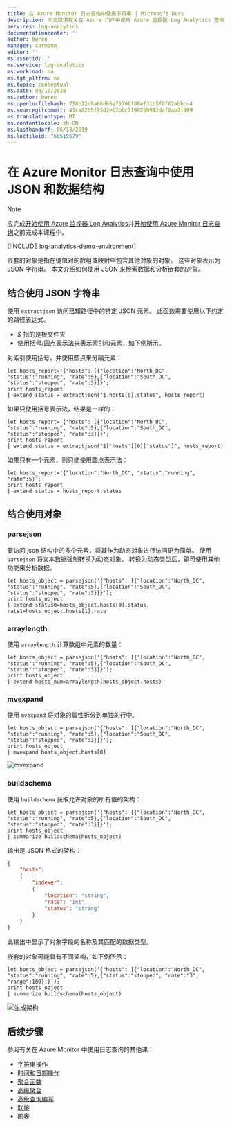 ```yaml
---
title: 在 Azure Monitor 日志查询中使用字符串 | Microsoft Docs
description: 本文提供有关在 Azure 门户中使用 Azure 监视器 Log Analytics 查询和分析 Azure Monitor 中的日志数据的教程。
services: log-analytics
documentationcenter: ''
author: bwren
manager: carmonm
editor: ''
ms.assetid: ''
ms.service: log-analytics
ms.workload: na
ms.tgt_pltfrm: na
ms.topic: conceptual
ms.date: 08/16/2018
ms.author: bwren
ms.openlocfilehash: 718b12c8a66d66a75796f88ef31b5f0f62abbbc4
ms.sourcegitcommit: 41ca82b5f95d2e07b0c7f9025b912daf0ab21909
ms.translationtype: MT
ms.contentlocale: zh-CN
ms.lasthandoff: 06/13/2019
ms.locfileid: "60519679"
---
```

# <a name="working-with-json-and-data-structures-in-azure-monitor-log-queries"></a>在 Azure Monitor 日志查询中使用 JSON 和数据结构

> [!NOTE]
> 应完成[开始使用 Azure 监视器 Log Analytics](get-started-portal.md)并[开始使用 Azure Monitor 日志查询](get-started-queries.md)之前完成本课程中。

[!INCLUDE [log-analytics-demo-environment](../../../includes/log-analytics-demo-environment.md)]

嵌套的对象是指在键值对的数组或映射中包含其他对象的对象。 这些对象表示为 JSON 字符串。 本文介绍如何使用 JSON 来检索数据和分析嵌套的对象。

## <a name="working-with-json-strings"></a>结合使用 JSON 字符串
使用 `extractjson` 访问已知路径中的特定 JSON 元素。 此函数需要使用以下约定的路径表达式。

- _$_ 指的是根文件夹
- 使用括号/圆点表示法来表示索引和元素，如下例所示。


对索引使用括号，并使用圆点来分隔元素：

```Kusto
let hosts_report='{"hosts": [{"location":"North_DC", "status":"running", "rate":5},{"location":"South_DC", "status":"stopped", "rate":3}]}';
print hosts_report
| extend status = extractjson("$.hosts[0].status", hosts_report)
```

如果只使用括号表示法，结果是一样的：

```Kusto
let hosts_report='{"hosts": [{"location":"North_DC", "status":"running", "rate":5},{"location":"South_DC", "status":"stopped", "rate":3}]}';
print hosts_report 
| extend status = extractjson("$['hosts'][0]['status']", hosts_report)
```

如果只有一个元素，则只能使用圆点表示法：

```Kusto
let hosts_report='{"location":"North_DC", "status":"running", "rate":5}';
print hosts_report 
| extend status = hosts_report.status
```


## <a name="working-with-objects"></a>结合使用对象

### <a name="parsejson"></a>parsejson
要访问 json 结构中的多个元素，将其作为动态对象进行访问更为简单。 使用 `parsejson` 将文本数据强制转换为动态对象。 转换为动态类型后，即可使用其他功能来分析数据。

```Kusto
let hosts_object = parsejson('{"hosts": [{"location":"North_DC", "status":"running", "rate":5},{"location":"South_DC", "status":"stopped", "rate":3}]}');
print hosts_object 
| extend status0=hosts_object.hosts[0].status, rate1=hosts_object.hosts[1].rate
```



### <a name="arraylength"></a>arraylength
使用 `arraylength` 计算数组中元素的数量：

```Kusto
let hosts_object = parsejson('{"hosts": [{"location":"North_DC", "status":"running", "rate":5},{"location":"South_DC", "status":"stopped", "rate":3}]}');
print hosts_object 
| extend hosts_num=arraylength(hosts_object.hosts)
```

### <a name="mvexpand"></a>mvexpand
使用 `mvexpand` 将对象的属性拆分到单独的行中。

```Kusto
let hosts_object = parsejson('{"hosts": [{"location":"North_DC", "status":"running", "rate":5},{"location":"South_DC", "status":"stopped", "rate":3}]}');
print hosts_object 
| mvexpand hosts_object.hosts[0]
```

![mvexpand](media/json-data-structures/mvexpand.png)

### <a name="buildschema"></a>buildschema
使用 `buildschema` 获取允许对象的所有值的架构：

```Kusto
let hosts_object = parsejson('{"hosts": [{"location":"North_DC", "status":"running", "rate":5},{"location":"South_DC", "status":"stopped", "rate":3}]}');
print hosts_object 
| summarize buildschema(hosts_object)
```

输出是 JSON 格式的架构：
```json
{
    "hosts":
    {
        "indexer":
        {
            "location": "string",
            "rate": "int",
            "status": "string"
        }
    }
}
```
此输出中显示了对象字段的名称及其匹配的数据类型。 

嵌套的对象可能具有不同架构，如下例所示：

```Kusto
let hosts_object = parsejson('{"hosts": [{"location":"North_DC", "status":"running", "rate":5},{"status":"stopped", "rate":"3", "range":100}]}');
print hosts_object 
| summarize buildschema(hosts_object)
```


![生成架构](media/json-data-structures/buildschema.png)

## <a name="next-steps"></a>后续步骤
参阅有关在 Azure Monitor 中使用日志查询的其他课：

- [字符串操作](string-operations.md)
- [时间和日期操作](datetime-operations.md)
- [聚合函数](aggregations.md)
- [高级聚合](advanced-aggregations.md)
- [高级查询编写](advanced-query-writing.md)
- [联接](joins.md)
- [图表](charts.md)
